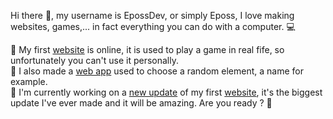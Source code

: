 Hi there 👋, my username is EpossDev, or simply Eposs, I love making websites, games,... in fact everything you can do with a computer. 💻

🚀 My first [website](https://epossdev.github.io/misterx) is online, it is used to play a game in real fife, so unfortunately you can't use it personally.</br>
🎲 I also made a [web app](https://epossdev.github.io/random) used to choose a random element, a name for example.</br>
🔭 I'm currently working on a [new update](https://epossdev.github.io/misterx/beta) of my first [website](https://epossdev.github.io/misterx), it's the biggest update I've ever made and it will be amazing. Are you ready ? 👀

<!--
**EpossDev/epossdev** is a ✨ _special_ ✨ repository because its `README.md` (this file) appears on your GitHub profile.

Here are some ideas to get you started:

- 🔭 I’m currently working on ...
- 🌱 I’m currently learning ...
- 👯 I’m looking to collaborate on ...
- 🤔 I’m looking for help with ...
- 💬 Ask me about ...
- 📫 How to reach me: ...
- 😄 Pronouns: ...
- ⚡ Fun fact: ...
-->
